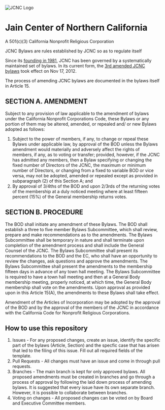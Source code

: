 ![JCNC Logo](https://jcnc.org/wp-content/uploads/2022/05/ic_jcnc_full_logo.png)
# Jain Center of Northern California
A 501(c)(3) California Nonprofit Religious Corporation

JCNC Bylaws are rules established by JCNC so as to regulate itself

Since its [founding in 1981](https://drive.google.com/file/d/1AgSmuoCeExZIMUGGNjq4glENWof04XBs/view), JCNC has been governed by a systematically maintained set of bylaws. In its current form, the [3rd amended JCNC bylaws](https://drive.google.com/file/d/1ttBRhjWV8vl3ofcOPTCi8lheEgXcdoAp/view) took effect on Nov 17, 2012.

The process of amending JCNC bylaws are documented in the bylaws itself in Article 15. 

## SECTION A. AMENDMENT
Subject to any provision of law applicable to the amendment of bylaws under the California Nonprofit Corporations Code, these Bylaws or any portion of them may be altered, amended, or repealed and/ or new Bylaws adopted as follows:
1. Subject to the power of members, if any, to change or repeal these Bylaws under applicable law, by approval of the BOD unless the Bylaws amendment would materially and adversely affect the rights of members, if any, as to voting or transfer; provided, however, if the JCNC has admitted any members, then a
Bylaw specifying or changing the fixed number of Directors of the JCNC, the maximum or minimum number of Directors, or changing from a fixed to variable
BOD or vice versa, may not be adopted, amended or repealed except as provided in subparagraph (2) of this Section A; and
2. By approval of 3/4ths of the BOD and upon 2/3rds of the returning votes of the membership at a duly noticed meeting where at least fifteen percent (15%) of the General membership returns votes.

## SECTION B. PROCEDURE
The BOD shall initiate any amendment of these Bylaws. The BOD shall establish a three to five member Bylaws Subcommittee, which shall review, prepare and make recommendations as to the amendments. The Bylaws Subcommittee shall be temporary in nature and shall terminate upon completion of the amendment process and shall include the General Counsel of the JCNC. The Bylaws Subcommittee shall present its recommendations to the BOD and the EC, who shall have an opportunity to review the changes, ask questions and approve the amendments. The Bylaws Subcommittee shall present the amendments to the membership fifteen days in advance of any town hall meeting. The Bylaws Subcommittee is required to have a town hall meeting and then at a General Body membership meeting, properly noticed, at which time, the General Body membership shall vote on the amendments. Upon approval as provided upon in this Article 15(A), the amendments to these Bylaws shall take effect.

Amendment of the Articles of Incorporation may be adopted by the approval of the BOD and by the approval of the members of the JCNC in accordance with the California Code for Nonprofit Religious Corporations.

## How to use this repository
1. Issues - For any proposed changes, create an issue, identify the specific part of the bylaws (Article, Section) and the specfic case that has arisen that led to the filing of this issue. Fill out all required fields of the template.
2. Pull Requests - All changes must have an issue and come in through pull requests. 
3. Branches - The main branch is kept for only approved bylaws. All proposed amendments must be created in branches and go through a process of approval by following the laid down process of amending bylaws. It is suggested that every issue have its own separate branch. However, it is possible to collaborate between branches.
4. Voting on changes - All proposed changes can be voted on by Board and Executive Committee members. 
